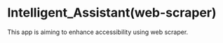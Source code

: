 # Intelligent_Assistant(web-scraper)
This app is aiming to enhance accessibility using web scraper.
